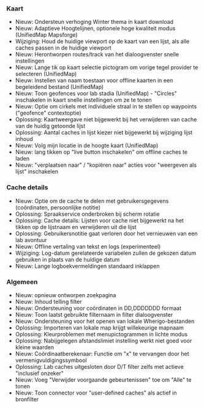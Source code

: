 ### Kaart
- Nieuw: Ondersteun verhoging Winter thema in kaart download
- Nieuw: Adaptieve Hoogtelijnen, optionele hoge kwaliteit modus (UnifiedMap Mapsforge)
- Wijziging: Houd de huidige viewport op de kaart van een lijst, als alle caches passen in de huidige viewport
- Nieuw: Herontworpen routes/track van het dialoogvenster snelle instellingen
- Nieuw: Lange tik op kaart selectie pictogram om vorige tegel provider te selecteren (UnifiedMap)
- Nieuw: Instellen van naam toestaan voor offline kaarten in een begeleidend bestand (UnifiedMap)
- Nieuw: Toon geofences voor lab stadia (UnifiedMap) - "Circles" inschakelen in kaart snelle instellingen om ze te tonen
- Nieuw: Optie om cirkels met individuele straal in te stellen op waypoints ("geofence" contextoptie)
- Oplossing: Kaartweergave niet bijgewerkt bij het verwijderen van cache van de huidig getoonde lijst
- Oplossing: Aantal caches in lijst kiezer niet bijgewerkt bij wijziging lijst inhoud
- Nieuw: Volg mijn locatie in de hoogte kaart (UnifiedMap)
- Nieuw: lang tikken op "live button inschakelen" om offline caches te laden
- Nieuw: "verplaatsen naar" / "kopiëren naar" acties voor "weergeven als lijst" inschakelen

### Cache details
- Nieuw: Optie om de cache te delen met gebruikersgegevens (coördinaten, persoonlijke notitie)
- Oplossing: Spraakservice onderbroken bij scherm rotatie
- Oplossing: Cache details: Lijsten voor cache niet bijgewerkt na het tikken op de lijstnaam en verwijderen uit die lijst
- Oplossing: Gebruikersnotitie gaat verloren door het vernieuwen van een lab avontuur
- Nieuw: Offline vertaling van tekst en logs (experimenteel)
- Wijziging: Log-datum gerelateerde variabelen zullen de gekozen datum gebruiken in plaats van de huidige datum
- Nieuw: Lange logboekvermeldingen standaard inklappen

### Algemeen
- Nieuw: opnieuw ontworpen zoekpagina
- Nieuw: Inhoud telling filter
- Nieuw: Ondersteuning voor coördinaten in DD,DDDDDDD formaat
- Nieuw: Toon laatst gebruikte filternaam in filter dialoogvenster
- Nieuw: Ondersteuning voor het openen van lokale Wherigo-bestanden
- Oplossing: Importeren van lokale map krijgt willekeurige mapnaam
- Oplossing: Kleurproblemen met menupictogrammen in lichte modus
- Oplossing: Nabijgelegen afstandslimiet instelling werkt niet goed voor kleine waarden
- Nieuw: Coördinaatberekenaar: Functie om "x" te vervangen door het vermenigvuldigingssymbool
- Oplossing: Lab caches uitgesloten door D/T filter zelfs met actieve "inclusief onzeker"
- Nieuw: Voeg "Verwijder voorgaande gebeurtenissen" toe om "Alle" te tonen
- Nieuw: Toon connector voor "user-defined caches" als actief in bronfilter
